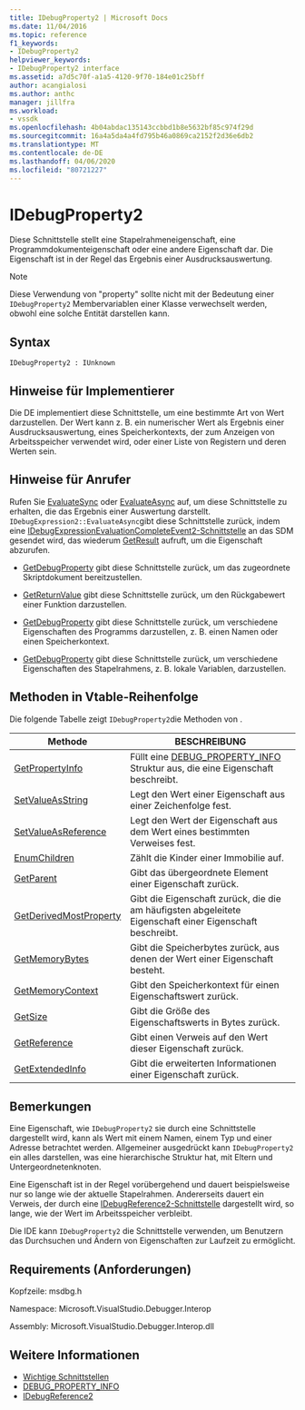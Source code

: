 ```yaml
---
title: IDebugProperty2 | Microsoft Docs
ms.date: 11/04/2016
ms.topic: reference
f1_keywords:
- IDebugProperty2
helpviewer_keywords:
- IDebugProperty2 interface
ms.assetid: a7d5c70f-a1a5-4120-9f70-184e01c25bff
author: acangialosi
ms.author: anthc
manager: jillfra
ms.workload:
- vssdk
ms.openlocfilehash: 4b04abdac135143ccbbd1b8e5632bf85c974f29d
ms.sourcegitcommit: 16a4a5da4a4fd795b46a0869ca2152f2d36e6db2
ms.translationtype: MT
ms.contentlocale: de-DE
ms.lasthandoff: 04/06/2020
ms.locfileid: "80721227"
---
```

# <a name="idebugproperty2"></a>IDebugProperty2
Diese Schnittstelle stellt eine Stapelrahmeneigenschaft, eine Programmdokumenteigenschaft oder eine andere Eigenschaft dar. Die Eigenschaft ist in der Regel das Ergebnis einer Ausdrucksauswertung.

> [!NOTE]
> Diese Verwendung von "property" sollte nicht mit der Bedeutung einer `IDebugProperty2` Membervariablen einer Klasse verwechselt werden, obwohl eine solche Entität darstellen kann.

## <a name="syntax"></a>Syntax

```
IDebugProperty2 : IUnknown
```

## <a name="notes-for-implementers"></a>Hinweise für Implementierer
 Die DE implementiert diese Schnittstelle, um eine bestimmte Art von Wert darzustellen. Der Wert kann z. B. ein numerischer Wert als Ergebnis einer Ausdrucksauswertung, eines Speicherkontexts, der zum Anzeigen von Arbeitsspeicher verwendet wird, oder einer Liste von Registern und deren Werten sein.

## <a name="notes-for-callers"></a>Hinweise für Anrufer
 Rufen Sie [EvaluateSync](../../../extensibility/debugger/reference/idebugexpression2-evaluatesync.md) oder [EvaluateAsync](../../../extensibility/debugger/reference/idebugexpression2-evaluateasync.md) auf, um diese Schnittstelle zu erhalten, die das Ergebnis einer Auswertung darstellt. `IDebugExpression2::EvaluateAsync`gibt diese Schnittstelle zurück, indem eine [IDebugExpressionEvaluationCompleteEvent2-Schnittstelle](../../../extensibility/debugger/reference/idebugexpressionevaluationcompleteevent2.md) an das SDM gesendet wird, das wiederum [GetResult](../../../extensibility/debugger/reference/idebugexpressionevaluationcompleteevent2-getresult.md) aufruft, um die Eigenschaft abzurufen.

- [GetDebugProperty](../../../extensibility/debugger/reference/idebugpropertycreateevent2-getdebugproperty.md) gibt diese Schnittstelle zurück, um das zugeordnete Skriptdokument bereitzustellen.

- [GetReturnValue](../../../extensibility/debugger/reference/idebugreturnvalueevent2-getreturnvalue.md) gibt diese Schnittstelle zurück, um den Rückgabewert einer Funktion darzustellen.

- [GetDebugProperty](../../../extensibility/debugger/reference/idebugprogram2-getdebugproperty.md) gibt diese Schnittstelle zurück, um verschiedene Eigenschaften des Programms darzustellen, z. B. einen Namen oder einen Speicherkontext.

- [GetDebugProperty](../../../extensibility/debugger/reference/idebugstackframe2-getdebugproperty.md) gibt diese Schnittstelle zurück, um verschiedene Eigenschaften des Stapelrahmens, z. B. lokale Variablen, darzustellen.

## <a name="methods-in-vtable-order"></a>Methoden in Vtable-Reihenfolge
 Die folgende Tabelle zeigt `IDebugProperty2`die Methoden von .

|Methode|BESCHREIBUNG|
|------------|-----------------|
|[GetPropertyInfo](../../../extensibility/debugger/reference/idebugproperty2-getpropertyinfo.md)|Füllt eine [DEBUG_PROPERTY_INFO](../../../extensibility/debugger/reference/debug-property-info.md) Struktur aus, die eine Eigenschaft beschreibt.|
|[SetValueAsString](../../../extensibility/debugger/reference/idebugproperty2-setvalueasstring.md)|Legt den Wert einer Eigenschaft aus einer Zeichenfolge fest.|
|[SetValueAsReference](../../../extensibility/debugger/reference/idebugproperty2-setvalueasreference.md)|Legt den Wert der Eigenschaft aus dem Wert eines bestimmten Verweises fest.|
|[EnumChildren](../../../extensibility/debugger/reference/idebugproperty2-enumchildren.md)|Zählt die Kinder einer Immobilie auf.|
|[GetParent](../../../extensibility/debugger/reference/idebugproperty2-getparent.md)|Gibt das übergeordnete Element einer Eigenschaft zurück.|
|[GetDerivedMostProperty](../../../extensibility/debugger/reference/idebugproperty2-getderivedmostproperty.md)|Gibt die Eigenschaft zurück, die die am häufigsten abgeleitete Eigenschaft einer Eigenschaft beschreibt.|
|[GetMemoryBytes](../../../extensibility/debugger/reference/idebugproperty2-getmemorybytes.md)|Gibt die Speicherbytes zurück, aus denen der Wert einer Eigenschaft besteht.|
|[GetMemoryContext](../../../extensibility/debugger/reference/idebugproperty2-getmemorycontext.md)|Gibt den Speicherkontext für einen Eigenschaftswert zurück.|
|[GetSize](../../../extensibility/debugger/reference/idebugproperty2-getsize.md)|Gibt die Größe des Eigenschaftswerts in Bytes zurück.|
|[GetReference](../../../extensibility/debugger/reference/idebugproperty2-getreference.md)|Gibt einen Verweis auf den Wert dieser Eigenschaft zurück.|
|[GetExtendedInfo](../../../extensibility/debugger/reference/idebugproperty2-getextendedinfo.md)|Gibt die erweiterten Informationen einer Eigenschaft zurück.|

## <a name="remarks"></a>Bemerkungen
 Eine Eigenschaft, wie `IDebugProperty2` sie durch eine Schnittstelle dargestellt wird, kann als Wert mit einem Namen, einem Typ und einer Adresse betrachtet werden. Allgemeiner ausgedrückt kann `IDebugProperty2` ein alles darstellen, was eine hierarchische Struktur hat, mit Eltern und Untergeordnetenknoten.

 Eine Eigenschaft ist in der Regel vorübergehend und dauert beispielsweise nur so lange wie der aktuelle Stapelrahmen. Andererseits dauert ein Verweis, der durch eine [IDebugReference2-Schnittstelle](../../../extensibility/debugger/reference/idebugreference2.md) dargestellt wird, so lange, wie der Wert im Arbeitsspeicher verbleibt.

 Die IDE kann `IDebugProperty2` die Schnittstelle verwenden, um Benutzern das Durchsuchen und Ändern von Eigenschaften zur Laufzeit zu ermöglicht.

## <a name="requirements"></a>Requirements (Anforderungen)
 Kopfzeile: msdbg.h

 Namespace: Microsoft.VisualStudio.Debugger.Interop

 Assembly: Microsoft.VisualStudio.Debugger.Interop.dll

## <a name="see-also"></a>Weitere Informationen
- [Wichtige Schnittstellen](../../../extensibility/debugger/reference/core-interfaces.md)
- [DEBUG_PROPERTY_INFO](../../../extensibility/debugger/reference/debug-property-info.md)
- [IDebugReference2](../../../extensibility/debugger/reference/idebugreference2.md)
